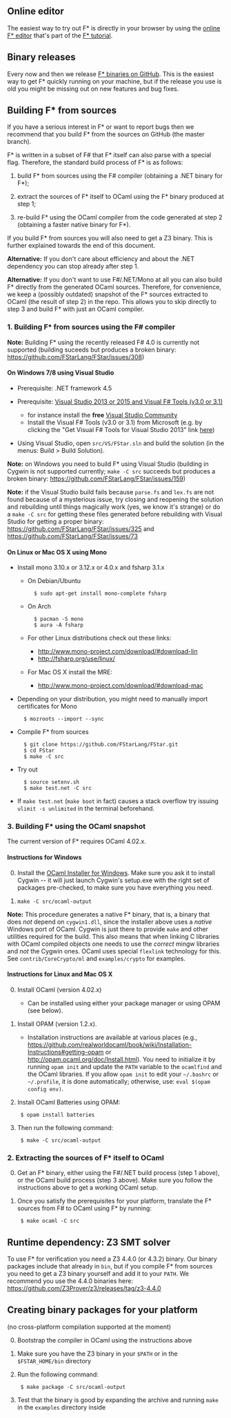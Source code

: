 ## Online editor ##

The easiest way to try out F\* is directly in your browser by using
the [online F\* editor] that's part of the [F\* tutorial].

[online F\* editor]: https://www.fstar-lang.org/run.php
[F\* tutorial]: https://www.fstar-lang.org/tutorial/

## Binary releases ##

Every now and then we release [F\* binaries on GitHub].
This is the easiest way to get F\* quickly running on your machine,
but if the release you use is old you might be missing out on new
features and bug fixes.

[F\* binaries on GitHub]: https://github.com/FStarLang/FStar/releases

## Building F* from sources ##

If you have a serious interest in F\* or want to report bugs then we
recommend that you build F\* from the sources on GitHub (the master branch).

F\* is written in a subset of F# that F\* itself can also parse with a
special flag. Therefore, the standard build process of F* is as follows:

  1. build F* from sources using the F# compiler
     (obtaining a .NET binary for F\*);
  
  2. extract the sources of F* itself to OCaml
     using the F* binary produced at step 1;
  
  3. re-build F* using the OCaml compiler from the code generated at step 2
     (obtaining a faster native binary for F\*).

If you build F* from sources you will also need to get a Z3
binary. This is further explained towards the end of this document.

**Alternative:**  If you don't care about efficiency and about the .NET
dependency you can stop already after step 1.

**Alternative:**  If you don't want to use F#/.NET/Mono at all you can
also build F\* directly from the generated OCaml sources.  Therefore, for
convenience, we keep a (possibly outdated) snapshot of the F\* sources
extracted to OCaml (the result of step 2) in the repo.  This allows
you to skip directly to step 3 and build F* with just an OCaml compiler.

### 1. Building F* from sources using the F# compiler ###

**Note:** Building F* using the recently released F# 4.0 is currently
  not supported (building suceeds but produces a broken binary:
  https://github.com/FStarLang/FStar/issues/308)

#### On Windows 7/8 using Visual Studio ####

  - Prerequisite: .NET framework 4.5

  - Prerequisite: [Visual Studio 2013 or 2015 and Visual F# Tools (v3.0 or 3.1)](http://fsharp.org/use/windows/)
    - for instance install the **free**
      [Visual Studio Community](https://www.visualstudio.com/en-us/products/visual-studio-community-vs.aspx)
    - Install the Visual F# Tools (v3.0 or 3.1) from Microsoft
      (e.g. by clicking the "Get Visual F# Tools for Visual Studio 2013"
       link [here](https://msdn.microsoft.com/en-us/vstudio/hh388569.aspx))

  - Using Visual Studio, open `src/VS/FStar.sln` and build the solution
    (in the menus: Build > Build Solution).

**Note:** on Windows you need to build F\* using Visual Studio
  (building in Cygwin is not supported currently; `make -C src`
  succeeds but produces a broken binary:
  https://github.com/FStarLang/FStar/issues/159)

**Note:** if the Visual Studio build fails because `parse.fs` and
  `lex.fs` are not found because of a mysterious issue, try closing
  and reopening the solution and rebuilding until things magically
  work (yes, we know it's strange) or do a `make -C src` for getting
  these files generated before rebuilding with Visual Studio for
  getting a proper binary:
  https://github.com/FStarLang/FStar/issues/325 and
  https://github.com/FStarLang/FStar/issues/73

#### On Linux or Mac OS X using Mono ####

  - Install mono 3.10.x or 3.12.x or 4.0.x and fsharp 3.1.x

    - On Debian/Ubuntu

            $ sudo apt-get install mono-complete fsharp

    - On Arch

            $ pacman -S mono
            $ aura -A fsharp

    - For other Linux distributions check out these links:
      - http://www.mono-project.com/download/#download-lin
      - http://fsharp.org/use/linux/

    - For Mac OS X install the MRE:
      - http://www.mono-project.com/download/#download-mac

  - Depending on your distribution, you might need to manually import
    certificates for Mono

          $ mozroots --import --sync

  - Compile F* from sources

          $ git clone https://github.com/FStarLang/FStar.git
          $ cd FStar
          $ make -C src

  - Try out

          $ source setenv.sh
          $ make test.net -C src

  - If `make test.net` (`make boot` in fact) causes a stack overflow try
    issuing `ulimit -s unlimited` in the terminal beforehand.


### 3. Building F* using the OCaml snapshot ###

The current version of F* requires OCaml 4.02.x.

#### Instructions for Windows ####

0. Install the [OCaml Installer for
   Windows](http://protz.github.io/ocaml-installer/). Make sure you ask it to
   install Cygwin -- it will just launch Cygwin's setup.exe with the right set
   of packages pre-checked, to make sure you have everything you need.

1. `make -C src/ocaml-output`

**Note:** This procedure generates a native F* binary, that is, a binary that
does *not* depend on `cygwin1.dll`, since the installer above uses a
*native* Windows port of OCaml.  Cygwin is just there to provide `make` and
other utilities required for the build.
This also means that when linking C libraries with OCaml compiled objects one
needs to use the *correct* mingw libraries and *not* the Cygwin ones. OCaml uses
special `flexlink` technology for this. See `contrib/CoreCrypto/ml` and
`examples/crypto` for examples.

#### Instructions for Linux and Mac OS X ####

0. Install OCaml (version 4.02.x)
   - Can be installed using either your package manager or using OPAM
     (see below).

1. Install OPAM (version 1.2.x).
   - Installation instructions are available at various places
     (e.g., https://github.com/realworldocaml/book/wiki/Installation-Instructions#getting-opam
     or http://opam.ocaml.org/doc/Install.html).
     You need to initialize it by running `opam init` and update the `PATH`
     variable to the `ocamlfind` and the OCaml libraries. If you allow
     `opam init` to edit your `~/.bashrc` or `~/.profile`, it is done
     automatically; otherwise, use: `eval $(opam config env)`.

2. Install OCaml Batteries using OPAM:

        $ opam install batteries

3. Then run the following command:

        $ make -C src/ocaml-output


### 2. Extracting the sources of F* itself to OCaml ###

0. Get an F* binary, either using the F#/.NET build process (step 1
   above), or the OCaml build process (step 3 above). Make sure you
   follow the instructions above to get a working OCaml setup.

1. Once you satisfy the prerequisites for your platform,
   translate the F* sources from F# to OCaml using F* by running:

        $ make ocaml -C src


## Runtime dependency: Z3 SMT solver ##

To use F* for verification you need a Z3 4.4.0 (or 4.3.2) binary.
Our binary packages include that already in `bin`, but if you compile
F* from sources you need to get a Z3 binary yourself and add it to
your `PATH`. We recommend you use the 4.4.0 binaries here:
https://github.com/Z3Prover/z3/releases/tag/z3-4.4.0


## Creating binary packages for your platform ##

(no cross-platform compilation supported at the moment)

0. Bootstrap the compiler in OCaml using the instructions above

1. Make sure you have the Z3 binary in your `$PATH` or
   in the `$FSTAR_HOME/bin` directory

2. Run the following command:

        $ make package -C src/ocaml-output

3. Test that the binary is good by expanding the archive and running
   `make` in the `examples` directory inside
